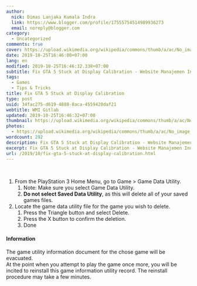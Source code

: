 ```yaml
---
author:
  nick: Dimas Lanjaka Kumala Indra
  link: https://www.blogger.com/profile/17555754514989936273
  email: noreply@blogger.com
category:
  - Uncategorized
comments: true
cover: https://upload.wikimedia.org/wikipedia/commons/thumb/a/ac/No_image_available.svg/2048px-No_image_available.svg.png
date: 2019-10-25T16:46:00+07:00
lang: en
modified: 2019-10-25T16:46:32.338+07:00
subtitle: Fix GTA 5 Stuck at Display Calibration - Website Manajemen Indonesia
tags:
  - Games
  - Tips & Tricks
title: Fix GTA 5 Stuck at Display Calibration
type: post
uuid: 34fac275-d619-4888-8aca-4559420daf21
webtitle: WMI Gitlab
updated: 2019-10-25T16:46:32+07:00
thumbnail: https://upload.wikimedia.org/wikipedia/commons/thumb/a/ac/No_image_available.svg/2048px-No_image_available.svg.png
photos:
  - https://upload.wikimedia.org/wikipedia/commons/thumb/a/ac/No_image_available.svg/2048px-No_image_available.svg.png
wordcount: 292
description: Fix GTA 5 Stuck at Display Calibration - Website Manajemen Indonesia
excerpt: Fix GTA 5 Stuck at Display Calibration - Website Manajemen Indonesia
url: /2019/10/fix-gta-5-stuck-at-display-calibration.html
---
```


<div>    <br></div><div>    <ol>        <li>            From the PlayStation 3 Home Menu, go to Game &gt; Game Data             Utility.             <ol>                <li>                    Note: Make sure you select Game Data Utility.                 </li>                <li>                    <b>Do not select Saved Data Utility</b>, as this will delete all                     of your saved games files.                 </li>            </ol>        </li>        <li>            Locate the game data utility file for the game you wish to delete.             <ol>                <li>                    Press the Triangle button and select Delete.                 </li>                <li>                    Press the X button to confirm the deletion.                 </li>                <li>Done                 </li>            </ol>        </li>    </ol></div> <h4>Information</h4>The game utility information document for the chose game will be evacuated.  <br>At the point when you attempt to play the game once more, you will be incited to reinstall this game information utility record. The reinstall procedure may take a few minutes.